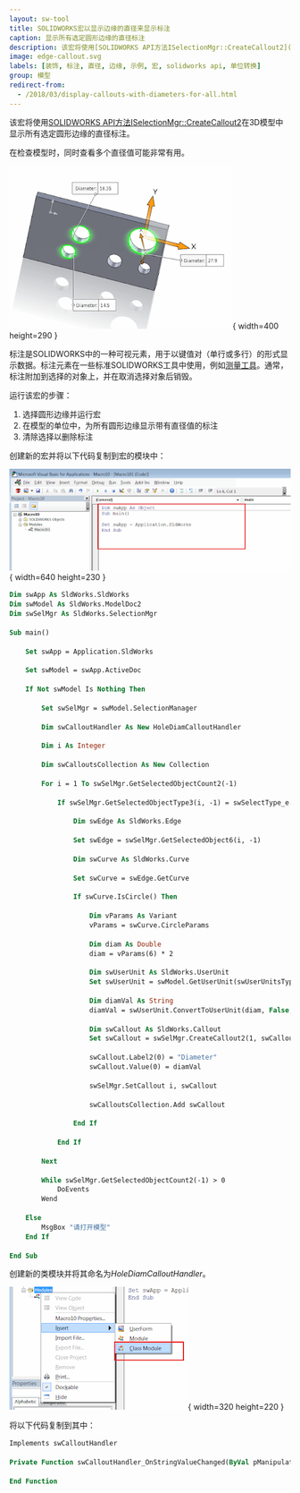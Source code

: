 ```yaml
---
layout: sw-tool
title: SOLIDWORKS宏以显示边缘的直径来显示标注
caption: 显示所有选定圆形边缘的直径标注
description: 该宏将使用[SOLIDWORKS API方法ISelectionMgr::CreateCallout2](https://help.solidworks.com/2018/english/api/sldworksapi/solidworks.interop.sldworks~solidworks.interop.sldworks.iselectionmgr~createcallout2.html)在3D模型中显示所有选定圆形边缘的直径标注。
image: edge-callout.svg
labels: [装饰, 标注, 直径, 边缘, 示例, 宏, solidworks api, 单位转换]
group: 模型
redirect-from:
  - /2018/03/display-callouts-with-diameters-for-all.html
---
```

该宏将使用[SOLIDWORKS API方法ISelectionMgr::CreateCallout2](https://help.solidworks.com/2018/english/api/sldworksapi/solidworks.interop.sldworks~solidworks.interop.sldworks.iselectionmgr~createcallout2.html)在3D模型中显示所有选定圆形边缘的直径标注。

在检查模型时，同时查看多个直径值可能非常有用。

![在选定孔中显示的直径标注](hole-diams.png){ width=400 height=290 }

标注是SOLIDWORKS中的一种可视元素，用于以键值对（单行或多行）的形式显示数据。标注元素在一些标准SOLIDWORKS工具中使用，例如[测量工具](https://help.solidworks.com/2017/english/solidworks/sldworks/t_using_the_measure_tool.htm)。通常，标注附加到选择的对象上，并在取消选择对象后销毁。

运行该宏的步骤：

1. 选择圆形边缘并运行宏
2. 在模型的单位中，为所有圆形边缘显示带有直径值的标注
3. 清除选择以删除标注

创建新的宏并将以下代码复制到宏的模块中：

![VBA编辑器中的宏模块](macro-module.png){ width=640 height=230 }

~~~ vb
Dim swApp As SldWorks.SldWorks
Dim swModel As SldWorks.ModelDoc2
Dim swSelMgr As SldWorks.SelectionMgr

Sub main()

    Set swApp = Application.SldWorks
    
    Set swModel = swApp.ActiveDoc
    
    If Not swModel Is Nothing Then
    
        Set swSelMgr = swModel.SelectionManager
        
        Dim swCalloutHandler As New HoleDiamCalloutHandler
        
        Dim i As Integer
        
        Dim swCalloutsCollection As New Collection
        
        For i = 1 To swSelMgr.GetSelectedObjectCount2(-1)
        
            If swSelMgr.GetSelectedObjectType3(i, -1) = swSelectType_e.swSelEDGES Then
            
                Dim swEdge As SldWorks.Edge
                
                Set swEdge = swSelMgr.GetSelectedObject6(i, -1)
                
                Dim swCurve As SldWorks.Curve
                
                Set swCurve = swEdge.GetCurve
                
                If swCurve.IsCircle() Then
                
                    Dim vParams As Variant
                    vParams = swCurve.CircleParams
                    
                    Dim diam As Double
                    diam = vParams(6) * 2
                    
                    Dim swUserUnit As SldWorks.UserUnit
                    Set swUserUnit = swModel.GetUserUnit(swUserUnitsType_e.swLengthUnit)
                    
                    Dim diamVal As String
                    diamVal = swUserUnit.ConvertToUserUnit(diam, False, False)
                    
                    Dim swCallout As SldWorks.Callout
                    Set swCallout = swSelMgr.CreateCallout2(1, swCalloutHandler)
                    
                    swCallout.Label2(0) = "Diameter"
                    swCallout.Value(0) = diamVal
                    
                    swSelMgr.SetCallout i, swCallout
                    
                    swCalloutsCollection.Add swCallout
                
                End If
                
            End If
            
        Next
        
        While swSelMgr.GetSelectedObjectCount2(-1) > 0
            DoEvents
        Wend
    
    Else
        MsgBox "请打开模型"
    End If
    
End Sub
~~~



创建新的类模块并将其命名为*HoleDiamCalloutHandler*。

![在VBA宏中添加类模块](insert-class-module.png){ width=320 height=220 }

将以下代码复制到其中：

~~~ vb
Implements swCalloutHandler

Private Function swCalloutHandler_OnStringValueChanged(ByVal pManipulator As Object, ByVal RowID As Long, ByVal Text As String) As Boolean

End Function

~~~